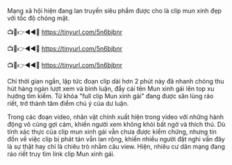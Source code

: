 Mạng xã hội hiện đang lan truyền siêu phẩm được cho là clip mun xinh đẹp với tốc độ chóng mặt.

📺📱👉◄◄🔴  https://tinyurl.com/5n6bjbnr

📺📱👉◄◄🔴  https://tinyurl.com/5n6bjbnr

📺📱👉◄◄🔴  https://tinyurl.com/5n6bjbnr


Chỉ thời gian ngắn, lập tức đoạn clip dài hơn 2 phút này đã nhanh chóng thu hút hàng ngàn lượt xem và bình luận, đẩy cái tên Mun xinh gái lên top xu hướng tìm kiếm. Từ khóa "full clip Mun xinh gái" đang được săn lùng ráo riết, trở thành tâm điểm chú ý của dư luận.

Trong các đoạn video, nhân vật chính xuất hiện trong video với những hành động vô cùng gợi cảm, khiến người xem không khỏi bất ngờ và thích thú. Dù tính xác thực của clip mun xinh gái vẫn chưa được kiểm chứng, nhưng tin đồn về việc clip bị phát tán vẫn lan rộng, khiến nhiều người đặt nghi vấn đây là sự thật hay chỉ là chiêu trò nhằm câu view. Hiện, nhiêu cư dân mạng đang ráo riết truy tìm link clip Mun xinh gái.
